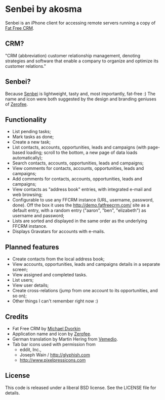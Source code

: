 Senbei by akosma
================

Senbei is an iPhone client for accessing remote servers running a copy
of [Fat Free CRM][1].

CRM?
----

"CRM (abbreviation) customer relationship management, denoting
strategies and software that enable a company to organize and optimize
its customer relations."

Senbei?
-------

Because [Senbei][2] is lightweight, tasty and, most importantly,
fat-free :) The name and icon were both suggested by the design and
branding geniuses of [Zerofee][3].

Functionality
-------------

- List pending tasks;
- Mark tasks as done;
- Create a new task;
- List contacts, accounts, opportunities, leads and campaigns (with
  page-based loading; scroll to the bottom, a new page of data loads
  automatically);
- Search contacts, accounts, opportunities, leads and campaigns;
- View comments for contacts, accounts, opportunities, leads and
  campaigns;
- Add comments for contacts, accounts, opportunities, leads and
  campaigns;
- View contacts as "address book" entries, with integrated e-mail and
  web browsing;
- Configurable to use any FFCRM instance (URL, username, password,
  done). Off the box it uses the <http://demo.fatfreecrm.com/> site as a
  default entry, with a random entry ("aaron", "ben", "elizabeth") as
  username and password;
- Lists are sorted and displayed in the same order as the underlying
  FFCRM instance.
- Displays Gravatars for accounts with e-mails.

Planned features
----------------

- Create contacts from the local address book;
- View accounts, opportunities, leads and campaigns details in a
  separate screen;
- View assigned and completed tasks.
- List users;
- View user details;
- Create cross-relations (jump from one account to its opportunities,
  and so on);
- Other things I can't remember right now :)

Credits
-------

- Fat Free CRM by [Michael Dvorkin][4]
- Application name and icon by [Zerofee][3].
- German translation by Martin Hering from [Vemedio][5].
- Tab bar icons used with permission from 
  - eddit, Inc.,
  - Joseph Wain / <http://glyphish.com>
  - <http://www.pixelpressicons.com>

License
-------

This code is released under a liberal BSD license. See the LICENSE file
for details.

[1]:http://www.fatfreecrm.com/
[2]:http://en.wikipedia.org/wiki/Senbei
[3]:http://zerofee.org/
[4]:mailto:mike@fatfreecrm.com
[5]:http://vemedio.com/

